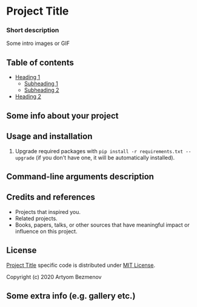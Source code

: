 # Project Title
### Short description

Some intro images or GIF

## Table of contents
- [Heading 1](#heading-1)
  + [Subheading 1](#subheading-1)
  + [Subheading 2](#subheading-2)
- [Heading 2](#heading-2)

## Some info about your project

## Usage and installation
1. Upgrade required packages with `pip install -r requirements.txt --upgrade` (if you don't have one, it will be automatically installed).

## Command-line arguments description

## Credits and references
- Projects that inspired you.
- Related projects.
- Books, papers, talks, or other sources that have meaningful impact or influence on this project.

## License
[Project Title](https://github.com/8nhuman8/8nhuman-project-template) specific code is distributed under [MIT License](https://github.com/8nhuman8/8nhuman-project-template/blob/master/LICENSE).

Copyright (c) 2020 Artyom Bezmenov

## Some extra info (e.g. gallery etc.)
